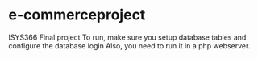 # e-commerceproject

ISYS366 Final project
To run, make sure you setup database tables and configure the database login
Also, you need to run it in a php webserver.
